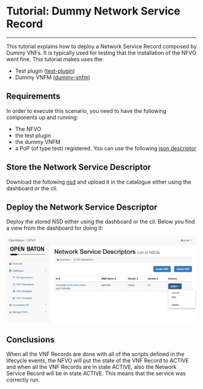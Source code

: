 # Tutorial: Dummy Network Service Record
-----------------------------------------

This tutorial explains how to deploy a Network Service Record composed by Dummy VNFs. It is typically used for testing that the installation of the NFVO went fine. This tutorial makes uses the: 
 
 * Test plugin ([test-plugin])
 * Dummy VNFM ([dummy-vnfm])

## Requirements

In order to execute this scenario, you need to have the following components up and running: 
 
 * The NFVO
 * the test plugin
 * the dummy VNFM
 * a PoP (of type test) registered. You can use the following [json descriptor][vim]

## Store the Network Service Descriptor 

Download the following [nsd] and upload it in the catalogue either using the dashboard or the cli. 

## Deploy the Network Service Descriptor 

Deploy the stored NSD either using the dashboard or the cli. Below you find a view from the dashboard for doing it: 

![nsr-deployment][nsr-deployment]

## Conclusions

When all the VNF Records are done with all of the scripts defined in the lifecycle events, the NFVO will put the state of the VNF Record to ACTIVE and when all the VNF Records are in state ACTIVE, also the Network Service Record will be in state ACTIVE. This means that the service was correctly run. 

<!---
References
-->
[dummy-vnfm]: https://github.com/openbaton/dummy-vnfm-amqp
[vim-doc]:vim-instance-documentation
[test-plugin]: https://github.com/openbaton/test-plugin
[nsd]: descriptors/tutorial-dummy-NSR/tutorial-dummy-NSR.json
[vim]: descriptors/vim-instance/test-vim-instance.json
[nsr-deployment]: images/tutorials/tutorial-dummy-NSR/launch-NSD.png


<!---
Script for open external links in a new tab
-->
<script type="text/javascript" charset="utf-8">
      // Creating custom :external selector
      $.expr[':'].external = function(obj){
          return !obj.href.match(/^mailto\:/)
                  && (obj.hostname != location.hostname);
      };
      $(function(){
        $('a:external').addClass('external');
        $(".external").attr('target','_blank');
      })
</script>
